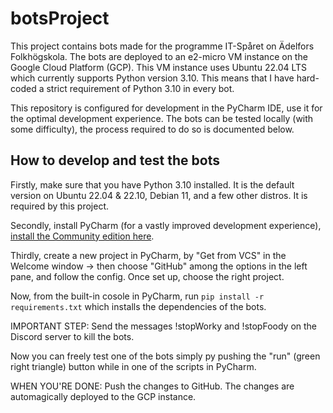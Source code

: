 # botsProject
This project contains bots made for the programme IT-Spåret on Ädelfors Folkhögskola.
The bots are deployed to an e2-micro VM instance on the Google Cloud Platform (GCP).
This VM instance uses Ubuntu 22.04 LTS which currently supports Python version 3.10.
This means that I have hard-coded a strict requirement of Python 3.10 in every bot.

This repository is configured for development in the PyCharm IDE, use it for the optimal development experience.
The bots can be tested locally (with some difficulty), the process required to do so is documented below.


## How to develop and test the bots

Firstly, make sure that you have Python 3.10 installed. It is the default version on Ubuntu 22.04 & 22.10, Debian 11, and a few other distros. It is required by this project.

Secondly, install  PyCharm (for a vastly improved development experience), [install the Community edition here](https://www.jetbrains.com/pycharm/download/).

Thirdly, create a new project in PyCharm, by "Get from VCS" in the Welcome window -> then choose "GitHub" among the options in the left pane, and follow the config. Once set up, choose the right project.

Now, from the built-in cosole in PyCharm, run `pip install -r requirements.txt` which installs the dependencies of the bots.

IMPORTANT STEP: Send the messages !stopWorky and !stopFoody on the Discord server to kill the bots.

Now you can freely test one of the bots simply py pushing the "run" (green right triangle) button while in one of the scripts in PyCharm.

WHEN YOU'RE DONE: Push the changes to GitHub. The changes are automagically deployed to the GCP instance.

